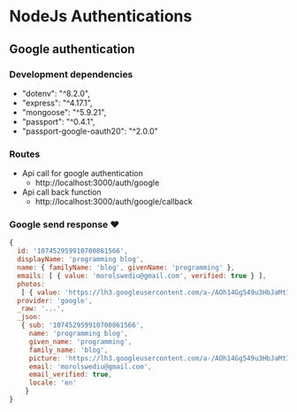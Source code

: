 # NodeJs Authentications


## Google authentication

### Development dependencies

- "dotenv": "^8.2.0",
- "express": "^4.17.1",
- "mongoose": "^5.9.21",
- "passport": "^0.4.1",
- "passport-google-oauth20": "^2.0.0"

### Routes
- Api call for google authentication
  - http://localhost:3000/auth/google
- Api call back function
  - http://localhost:3000/auth/google/callback

### Google send response :heart:
```js
{ 
  id: '107452959910700861566',
  displayName: 'programming blog',
  name: { familyName: 'blog', givenName: 'programming' },
  emails: [ { value: 'morolswediu@gmail.com', verified: true } ],
  photos: 
   [ { value: 'https://lh3.googleusercontent.com/a-/AOh14Gg549u3HbJaMt1LysTH_yjQlPb_dIvuR9Ys6pukUQ' } ],
  provider: 'google',
  _raw: '...',
  _json: 
   { sub: '107452959910700861566',
     name: 'programming blog',
     given_name: 'programming',
     family_name: 'blog',
     picture: 'https://lh3.googleusercontent.com/a-/AOh14Gg549u3HbJaMt1LysTH_yjQlPb_dIvuR9Ys6pukUQ',
     email: 'morolswediu@gmail.com',
     email_verified: true,
     locale: 'en' 
    } 
}
```
 

